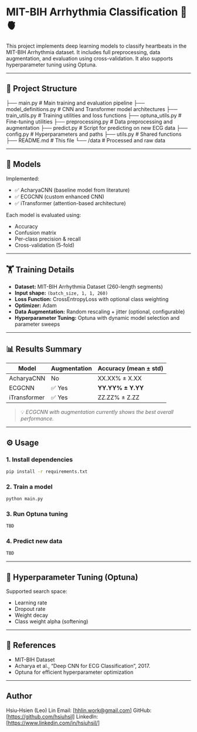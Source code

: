# MIT-BIH Arrhythmia Classification 🔬🫀

This project implements deep learning models to classify heartbeats in the MIT-BIH Arrhythmia dataset. It includes full preprocessing, data augmentation, and evaluation using cross-validation. It also supports hyperparameter tuning using Optuna.

---

## 📁 Project Structure

├── main.py                # Main training and evaluation pipeline
├── model_definitions.py  # CNN and Transformer model architectures
├── train_utils.py        # Training utilities and loss functions
├── optuna_utils.py        # Fine-tuning utilities
├── preprocessing.py      # Data preprocessing and augmentation
├── predict.py            # Script for predicting on new ECG data
├── config.py             # Hyperparameters and paths
├── utils.py                # Shared functions
├── README.md             # This file
└── /data                 # Processed and raw data

---

## 🚀 Models

Implemented:
- ✅ AcharyaCNN (baseline model from literature)
- ✅ ECGCNN (custom enhanced CNN)
- ✅ iTransformer (attention-based architecture)

Each model is evaluated using:
- Accuracy
- Confusion matrix
- Per-class precision & recall
- Cross-validation (5-fold)

---

## 🏋️ Training Details

- **Dataset:** MIT-BIH Arrhythmia Dataset (260-length segments)
- **Input shape:** `(batch_size, 1, 1, 260)`
- **Loss Function:** CrossEntropyLoss with optional class weighting
- **Optimizer:** Adam
- **Data Augmentation:** Random rescaling + jitter (optional, configurable)
- **Hyperparameter Tuning:** Optuna with dynamic model selection and parameter sweeps

---

## 📊 Results Summary

| Model         | Augmentation | Accuracy (mean ± std) |
|---------------|--------------|------------------------|
| AcharyaCNN    | No           |  XX.XX% ± X.XX         |
| ECGCNN        | ✅ Yes       |  **YY.YY% ± Y.YY**      |
| iTransformer  | ✅ Yes       |  ZZ.ZZ% ± Z.ZZ         |

> 💡 *ECGCNN with augmentation currently shows the best overall performance.*

---

## ⚙️ Usage

### 1. Install dependencies
```bash
pip install -r requirements.txt
```

### 2. Train a model
```bash
python main.py 
```

### 3. Run Optuna tuning
```bash
TBD
```

### 4. Predict new data
```bash
TBD
```

---

## 🧪 Hyperparameter Tuning (Optuna)

Supported search space:
- Learning rate
- Dropout rate
- Weight decay
- Class weight alpha (softening)

---

## 📎 References
- MIT-BIH Dataset
- Acharya et al., “Deep CNN for ECG Classification”, 2017.
- Optuna for efficient hyperparameter optimization 

---
##  Author

Hsiu-Hsien (Leo) Lin
Email: [hhlin.work@gmail.com]
GitHub: [https://github.com/hsiuhsil]
LinkedIn: [https://www.linkedin.com/in/hsiuhsil/]
